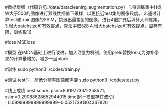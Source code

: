 #数据增强（代码详见./data/datacleaning_augmentation.py）
1.将训练集中H或W大于500的图像进行双线性插值下采样，以更接近test集的图像尺度。
2.通过计算test和train图像的SSIM，挑选出最接近的图像，进行4倍扩充后填补入训练集。
3.增大patchsize可有效提点，算法中取528
4.增大batchsize可有效提点，显存有限，训练取16

#loss
MSEloss

#模型
在IMDN基础上进行改进，加入注意力机制，使用prelu替换lrelu,为弥补带来的计算量增加，减少一层block

#训练
sudo python3 ./codes/train.py

#测试
test时，高低分辨率图像都需要
sudo python3 ./codes/test.py

#线上成绩
best score: psnr=8.619773372258521，ssim=0.29088628652944015,time(同一模型存在波动）=0.09999999999999999~0.05217391304347826




